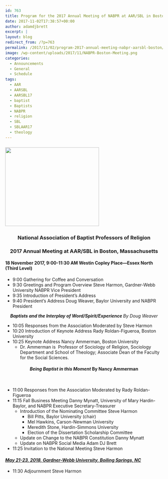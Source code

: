```yaml
---
id: 763
title: Program for the 2017 Annual Meeting of NABPR at AAR/SBL in Boston
date: 2017-11-02T17:38:57+00:00
author: adamdjbrett
excerpt: |
layout: blog
redirect_from: /?p=763
permalink: /2017/11/02/program-2017-annual-meeting-nabpr-aarsbl-boston/
image: /wp-content/uploads/2017/11/NABPR-Boston-Meeting.png
categories:
  - Announcements
  - General
  - Schedule
tags:
  - AAR
  - AARSBL
  - AARSBL17
  - baptist
  - Baptists
  - NABPR
  - religion
  - SBL
  - SBLAAR17
  - theology
---
```

### [<img class="aligncenter size-medium wp-image-764" src="/wp-content/uploads/2017/11/NABPR-Boston-Meeting-300x251.png" alt="" width="300" height="251" srcset="/wp-content/uploads/2017/11/NABPR-Boston-Meeting-300x251.png 300w, /wp-content/uploads/2017/11/NABPR-Boston-Meeting-768x644.png 768w, /wp-content/uploads/2017/11/NABPR-Boston-Meeting.png 940w" sizes="(max-width: 300px) 100vw, 300px" />](/wp-content/uploads/2017/11/NABPR-Boston-Meeting.png)

<h3 style="text-align: center;">
  <strong>National Association of Baptist Professors of Religion</strong>
</h3>

<h3 style="text-align: center;">
  2017 Annual Meeting at AAR/SBL in Boston, Massachusetts
</h3>

#### 18 November 2017, 9:00-11:30 AM Westin Copley Place—Essex North (Third Level)

  * 9:00 Gathering for Coffee and Conversation
  * 9:30 Greetings and Program Overview Steve Harmon, Gardner-Webb University NABPR Vice President
  * 9:35 Introduction of President’s Address
  * 9:40 President&#8217;s Address Doug Weaver, Baylor University and NABPR President

<p style="text-align: center;">
  <strong><em>Baptists and the Interplay of Word/Spirit/Experience </em></strong><em>By Doug Weaver</em>
</p>

  * 10:05 Responses from the Association Moderated by Steve Harmon
  * 10:20 Introduction of Keynote Address Rady Roldan-Figueroa, Boston University
  * 10:25 Keynote Address Nancy Ammerman, Boston University
      * Dr. Ammerman is  Professor of Sociology of Religion, Sociology Department and School of Theology; Associate Dean of the Faculty for the Social Sciences.

<h4 style="text-align: center;">
  <strong><em>Being Baptist in this Moment </em></strong>By Nancy Ammerman
</h4>

&nbsp;

  * 11:00 Responses from the Association Moderated by Rady Roldan-Figueroa
  * 11:15 Fall Business Meeting Danny Mynatt, University of Mary Hardin-Baylor, and NABPR Executive Secretary-Treasurer
      * Introduction of the Nominating Committee Steve Harmon
          * Bill Pitts, Baylor University (chair)
          * Mel Hawkins, Carson-Newman University
          * Meredith Stone, Hardin-Simmons University
          * Election of the Dissertation Scholarship Committee
      * Update on Change to the NABPR Constitution Danny Mynatt
      * Update on NABPR Social Media Adam DJ Brett
  * 11:25 Invitation to the National Meeting Steve Harmon

#### [**_May 21-23, 2018, Gardner-Webb University, Boiling Springs, NC_**](https://nabpr.org/2018-nabpr-call-for-papers/)

  * 11:30 Adjournment Steve Harmon
